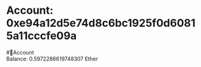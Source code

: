 
Account: 0xe94a12d5e74d8c6bc1925f0d60815a11cccfe09a
===================================================
  
#📜Account  
Balance: 0.5972286619748307 Ether